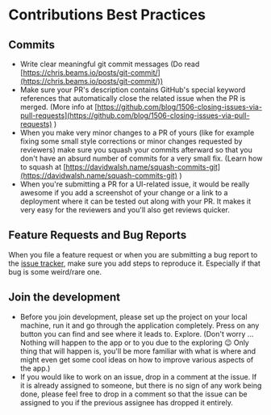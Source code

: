 # Contributions Best Practices

## Commits

-   Write clear meaningful git commit messages (Do read [https://chris.beams.io/posts/git-commit/](https://chris.beams.io/posts/git-commit/))
-   Make sure your PR's description contains GitHub's special keyword references that automatically close the related issue when the PR is merged. (More info at [https://github.com/blog/1506-closing-issues-via-pull-requests](https://github.com/blog/1506-closing-issues-via-pull-requests) )
-   When you make very minor changes to a PR of yours (like for example fixing some small style corrections or minor changes requested by reviewers) make sure you squash your commits afterward so that you don't have an absurd number of commits for a very small fix. (Learn how to squash at [https://davidwalsh.name/squash-commits-git](https://davidwalsh.name/squash-commits-git) )
-   When you're submitting a PR for a UI-related issue, it would be really awesome if you add a screenshot of your change or a link to a deployment where it can be tested out along with your PR. It makes it very easy for the reviewers and you'll also get reviews quicker.

## Feature Requests and Bug Reports

When you file a feature request or when you are submitting a bug report to the [issue tracker](https://github.com/nishidhaSri/spacestagram/issues), make sure you add steps to reproduce it. Especially if that bug is some weird/rare one.

## Join the development

-   Before you join development, please set up the project on your local machine, run it and go through the application completely. Press on any button you can find and see where it leads to. Explore. (Don't worry ... Nothing will happen to the app or to you due to the exploring :wink: Only thing that will happen is, you'll be more familiar with what is where and might even get some cool ideas on how to improve various aspects of the app.)
-   If you would like to work on an issue, drop in a comment at the issue. If it is already assigned to someone, but there is no sign of any work being done, please feel free to drop in a comment so that the issue can be assigned to you if the previous assignee has dropped it entirely.
